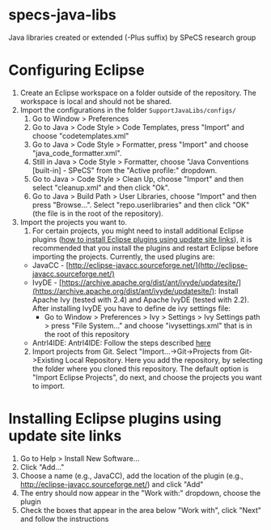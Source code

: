 # specs-java-libs
Java libraries created or extended (-Plus suffix) by SPeCS research group

# Configuring Eclipse

  1. Create an Eclipse workspace on a folder outside of the repository. The workspace is local and should not be shared.
  2. Import the configurations in the folder `SupportJavaLibs/configs/`
      1. Go to Window > Preferences
      2. Go to Java > Code Style > Code Templates, press "Import" and choose "codetemplates.xml"
      3. Go to Java > Code Style > Formatter, press "Import" and choose "java_code_formatter.xml".
      4. Still in Java > Code Style > Formatter, choose "Java Conventions [built-in] - SPeCS" from the "Active profile:" dropdown.
      5. Go to Java > Code Style > Clean Up, choose "Import" and then select "cleanup.xml" and then click "Ok".
      6. Go to Java > Build Path > User Libraries, choose "Import" and then press "Browse...". Select "repo.userlibraries" and then click "OK" (the file is in the root of the repository).
      <!-- 6. Go to Ivy > Settings, choose "File System" in the "Ivy settings path" option and browse to "ivysettings.xml". Click "Ok" -->
  3. Import the projects you want to.
      1. For certain projects, you might need to install additional Eclipse plugins ([how to install Eclipse plugins using update site links](#installing-eclipse-plugins-using-update-site-links)), it is recommended that you install the plugins and restart Eclipse before importing the projects. Currently, the used plugins are:
        * JavaCC - [http://eclipse-javacc.sourceforge.net/](http://eclipse-javacc.sourceforge.net/)
        * IvyDE - [https://archive.apache.org/dist/ant/ivyde/updatesite/](https://archive.apache.org/dist/ant/ivyde/updatesite/): Install Apache Ivy (tested with 2.4) and Apache IvyDE (tested with 2.2). After installing IvyDE you have to define de ivy settings file:
            *  Go to Window > Preferences > Ivy > Settings > Ivy Settings path > press "File System..." and choose "ivysettings.xml" that is in the root of this repository
        * Antrl4IDE: Antrl4IDE: Follow the steps described [here](https://github.com/antlr4ide/antlr4ide#installation)
      2. Import projects from Git. Select "Import...->Git->Projects from Git->Existing Local Repository. Here you add the repository, by selecting the folder where you cloned this repository. The default option is "Import Eclipse Projects", do next, and choose the projects you want to import.

# Installing Eclipse plugins using update site links

 1. Go to Help > Install New Software...
 2. Click "Add..."
 3. Choose a name (e.g., JavaCC), add the location of the plugin (e.g., http://eclipse-javacc.sourceforge.net/) and click "Add"
 4. The entry should now appear in the "Work with:" dropdown, choose the plugin
 5. Check the boxes that appear in the area below "Work with", click "Next" and follow the instructions

